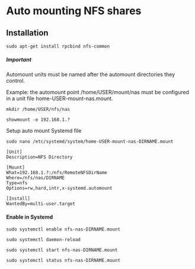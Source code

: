 # Auto mounting NFS shares

## Installation
 
    sudo apt-get install rpcbind nfs-common

##### Important
Automount units must be named after the automount directories they control.

Example: the automount point /home/USER/mount/nas must be configured in a unit file home-USER-mount-nas.mount.

    mkdir /home/USER/nfs/nas
<!-- -->
    showmount -e 192.168.1.?

Setup auto mount Systemd file

    sudo nano /etc/systemd/system/home-USER-mount-nas-DIRNAME.mount
<!-- -->
    [Unit]
    Description=NFS Directory

    [Mount]
    What=192.168.1.?:/nfs/RemoteNFSDirName
    Where=/nfs/nas/DIRNAME
    Type=nfs
    Options=rw,hard,intr,x-systemd.automount

    [Install]
    WantedBy=multi-user.target


#### Enable in Systemd
    sudo systemctl enable nfs-nas-DIRNAME.mount
<!-- -->
    sudo systemctl daemon-reload
<!-- -->
    sudo systemctl start nfs-nas-DIRNAME.mount
<!-- -->
    sudo systemctl status nfs-nas-DIRNAME.mount
